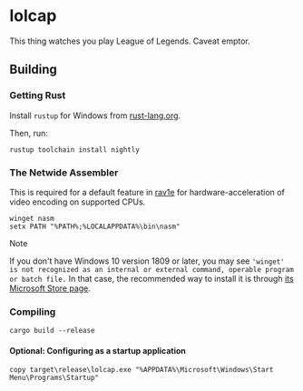 # lolcap

This thing watches you play League of Legends. Caveat emptor.

## Building

### Getting Rust

Install `rustup` for Windows from [rust-lang.org](https://static.rust-lang.org/rustup/dist/x86_64-pc-windows-msvc/rustup-init.exe).


Then, run:
```batch
rustup toolchain install nightly
```

### The Netwide Assembler
This is required for a default feature in [rav1e](https://github.com/xiph/rav1e/) for hardware-acceleration of video encoding on supported CPUs.

```batch
winget nasm
setx PATH "%PATH%;%LOCALAPPDATA%\bin\nasm"
```


> [!NOTE]
> If you don't have Windows 10 version 1809 or later, you may see
> `'winget' is not recognized as an internal or external command, operable program or batch file.`
> In that case, the recommended way to install it is through [its Microsoft Store page](https://apps.microsoft.com/detail/9nblggh4nns1?hl=en-US&gl=US).

### Compiling

```batch
cargo build --release
```

#### Optional: Configuring as a startup application

```batch
copy target\release\lolcap.exe "%APPDATA%\Microsoft\Windows\Start Menu\Programs\Startup"
```